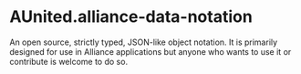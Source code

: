 # AUnited.alliance-data-notation
An open source, strictly typed, JSON-like object notation. It is primarily designed for use in Alliance applications but anyone who wants to use it or contribute is welcome to do so.
